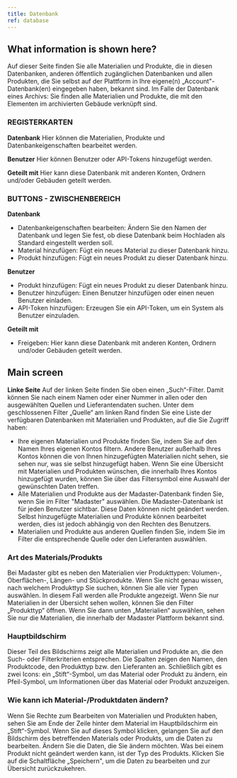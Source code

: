 ```yaml
---
title: Datenbank
ref: database
---
```


## What information is shown here?
Auf dieser Seite finden Sie alle Materialien und Produkte, die in diesen Datenbanken, anderen öffentlich zugänglichen Datenbanken und allen Produkten, die Sie selbst auf der Plattform in Ihre eigene(n) „Account"-Datenbank(en) eingegeben haben, bekannt sind. Im Falle der Datenbank eines Archivs: 
Sie finden alle Materialien und Produkte, die mit den Elementen im archivierten Gebäude verknüpft sind.

### REGISTERKARTEN ###
**Datenbank**
Hier können die Materialien, Produkte und Datenbankeigenschaften bearbeitet werden.

**Benutzer** 
Hier können Benutzer oder API-Tokens hinzugefügt werden.

**Geteilt mit**
Hier kann diese Datenbank mit anderen Konten, Ordnern und/oder Gebäuden geteilt werden.

### BUTTONS - ZWISCHENBEREICH ###
**Datenbank**
- Datenbankeigenschaften bearbeiten: Ändern Sie den Namen der Datenbank und legen Sie fest, ob diese Datenbank beim Hochladen als Standard eingestellt werden soll.
- Material hinzufügen: Fügt ein neues Material zu dieser Datenbank hinzu.
- Produkt hinzufügen: Fügt ein neues Produkt zu dieser Datenbank hinzu.

**Benutzer**
- Produkt hinzufügen: Fügt ein neues Produkt zu dieser Datenbank hinzu.
- Benutzer hinzufügen: Einen Benutzer hinzufügen oder einen neuen Benutzer einladen.
- API-Token hinzufügen: Erzeugen Sie ein API-Token, um ein System als Benutzer einzuladen.

**Geteilt mit**
- Freigeben: Hier kann diese Datenbank mit anderen Konten, Ordnern und/oder Gebäuden geteilt werden.

## Main screen

**Linke Seite**
Auf der linken Seite finden Sie oben einen „Such“-Filter. Damit können Sie nach einem Namen oder einer Nummer in allen oder den ausgewählten Quellen und Lieferantendaten suchen.
Unter dem geschlossenen Filter „Quelle“ am linken Rand finden Sie eine Liste der verfügbaren Datenbanken mit Materialien und Produkten, auf die Sie Zugriff haben:
- Ihre eigenen Materialien und Produkte finden Sie, indem Sie auf den Namen Ihres eigenen Kontos filtern. Andere Benutzer außerhalb Ihres Kontos können die von Ihnen hinzugefügten Materialien nicht sehen, sie sehen nur, was sie selbst hinzugefügt haben. Wenn Sie eine Übersicht mit Materialien und Produkten wünschen, die innerhalb Ihres Kontos hinzugefügt wurden, können Sie über das Filtersymbol eine Auswahl der gewünschten Daten treffen.
- Alle Materialien und Produkte aus der Madaster-Datenbank finden Sie, wenn Sie im Filter "Madaster" auswählen. Die Madaster-Datenbank ist für jeden Benutzer sichtbar. Diese Daten können nicht geändert werden. Selbst hinzugefügte Materialien und Produkte können bearbeitet werden, dies ist jedoch abhängig von den Rechten des Benutzers.
- Materialien und Produkte aus anderen Quellen finden Sie, indem Sie im Filter die entsprechende Quelle oder den Lieferanten auswählen.

### Art des Materials/Produkts ###
Bei Madaster gibt es neben den Materialien vier Produkttypen: Volumen-, Oberflächen-, Längen- und Stückprodukte. Wenn Sie nicht genau wissen, nach welchem Produkttyp Sie suchen, können Sie alle vier Typen auswählen. In diesem Fall werden alle Produkte angezeigt. Wenn Sie nur Materialien in der Übersicht sehen wollen, können Sie den Filter „Produkttyp“ öffnen. Wenn Sie dann unten „Materialien“ auswählen, sehen Sie nur die Materialien, die innerhalb der Madaster Plattform bekannt sind.

### Hauptbildschirm ###
Dieser Teil des Bildschirms zeigt alle Materialien und Produkte an, die den Such- oder Filterkriterien entsprechen. Die Spalten zeigen den Namen, den Produktcode, den Produkttyp bzw. den Lieferanten an. Schließlich gibt es zwei Icons: ein „Stift“-Symbol, um das Material oder Produkt zu ändern, ein Pfeil-Symbol, um Informationen über das Material oder Produkt anzuzeigen.

### Wie kann ich Material-/Produktdaten ändern? ###
Wenn Sie Rechte zum Bearbeiten von Materialien und Produkten haben, sehen Sie am Ende der Zeile hinter dem Material im Hauptbildschirm ein „Stift“-Symbol. Wenn Sie auf dieses Symbol klicken, gelangen Sie auf den Bildschirm des betreffenden Materials oder Produkts, um die Daten zu bearbeiten. Ändern Sie die Daten, die Sie ändern möchten. Was bei einem Produkt nicht geändert werden kann, ist der Typ des Produkts. Klicken Sie auf die Schaltfläche „Speichern", um die Daten zu bearbeiten und zur Übersicht zurückzukehren.
